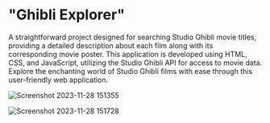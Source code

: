 # "Ghibli Explorer" 
A straightforward project designed for searching Studio Ghibli movie titles, providing a detailed description about each film along with its corresponding movie poster. This application is developed using HTML, CSS, and JavaScript, utilizing the Studio Ghibli API for access to movie data. Explore the enchanting world of Studio Ghibli films with ease through this user-friendly web application.

![Screenshot 2023-11-28 151355](https://github.com/i-am-sam-codes/ghibli/assets/72337436/f77ef60b-b570-4156-9fc1-83786fed31e2)


![Screenshot 2023-11-28 151728](https://github.com/i-am-sam-codes/ghibli/assets/72337436/9c4f2768-da99-4eff-b5aa-fc81d6de0a4d)
